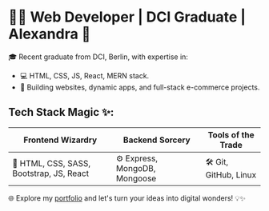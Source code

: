 # 👩‍💻 Web Developer | DCI Graduate | Alexandra 🌟

🎓 Recent graduate from DCI, Berlin, with expertise in:

- 💻 HTML, CSS, JS, React, MERN stack.
- 🚀 Building websites, dynamic apps, and full-stack e-commerce projects.

## Tech Stack Magic ✨:

| **Frontend Wizardry** | **Backend Sorcery** | **Tools of the Trade** |
| --- | --- | --- |
| 🎨 HTML, CSS, SASS, Bootstrap, JS, React | ⚙️ Express, MongoDB, Mongoose | 🛠️ Git, GitHub, Linux |

🌐 Explore my [portfolio](#) and let's turn your ideas into digital wonders! 💡✨

